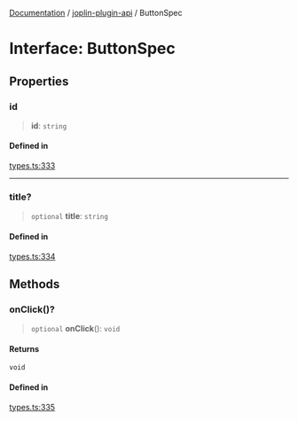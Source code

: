 [Documentation](../../packages.md) / [joplin-plugin-api](../index.md) / ButtonSpec

# Interface: ButtonSpec

## Properties

### id

> **id**: `string`

#### Defined in

[types.ts:333](https://github.com/rxliuli/joplin-utils/blob/a3a4c55f9104da0aa8b36da1259d082b810b3d68/packages/joplin-plugin-api/src/types.ts#L333)

---

### title?

> `optional` **title**: `string`

#### Defined in

[types.ts:334](https://github.com/rxliuli/joplin-utils/blob/a3a4c55f9104da0aa8b36da1259d082b810b3d68/packages/joplin-plugin-api/src/types.ts#L334)

## Methods

### onClick()?

> `optional` **onClick**(): `void`

#### Returns

`void`

#### Defined in

[types.ts:335](https://github.com/rxliuli/joplin-utils/blob/a3a4c55f9104da0aa8b36da1259d082b810b3d68/packages/joplin-plugin-api/src/types.ts#L335)
